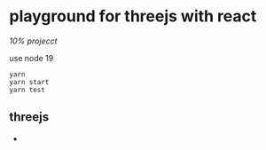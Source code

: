 # playground for threejs with react

*10% projecct*

use node 19

```
yarn 
yarn start
yarn test
```

## threejs

* 